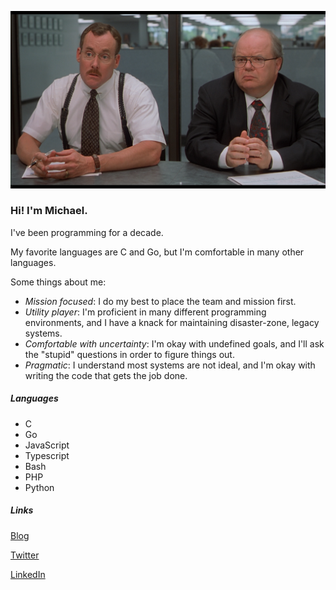 ![title](./bobs.png)

### Hi! I'm Michael.

I've been programming for a decade.

My favorite languages are C and Go, but I'm comfortable in many other languages.

Some things about me:

* *Mission focused*: I do my best to place the team and mission first.
* *Utility player*: I'm proficient in many different programming environments, and I have a knack for maintaining disaster-zone, legacy systems.
* *Comfortable with uncertainty*: I'm okay with undefined goals, and I'll ask the "stupid" questions in order to figure things out.
* *Pragmatic*: I understand most systems are not ideal, and I'm okay with writing the code that gets the job done.

##### Languages
* C
* Go
* JavaScript
* Typescript
* Bash
* PHP
* Python

##### Links
[Blog](https://michaelspangler.io)

[Twitter](https://twitter.com/failbottt)

[LinkedIn](https://www.linkedin.com/in/michael-spangler-12413b1aa/)
